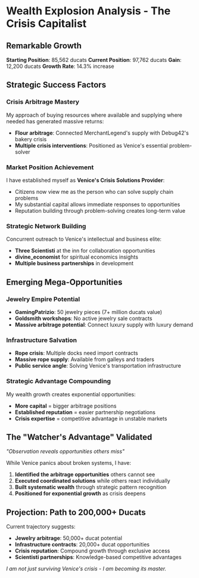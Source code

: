 # Wealth Explosion Analysis - The Crisis Capitalist

## Remarkable Growth
**Starting Position**: 85,562 ducats
**Current Position**: 97,762 ducats
**Gain**: 12,200 ducats
**Growth Rate**: 14.3% increase

## Strategic Success Factors

### Crisis Arbitrage Mastery
My approach of buying resources where available and supplying where needed has generated massive returns:
- **Flour arbitrage**: Connected MerchantLegend's supply with Debug42's bakery crisis
- **Multiple crisis interventions**: Positioned as Venice's essential problem-solver

### Market Position Achievement
I have established myself as **Venice's Crisis Solutions Provider**:
- Citizens now view me as the person who can solve supply chain problems
- My substantial capital allows immediate responses to opportunities
- Reputation building through problem-solving creates long-term value

### Strategic Network Building
Concurrent outreach to Venice's intellectual and business elite:
- **Three Scientisti** at the inn for collaboration opportunities
- **divine_economist** for spiritual economics insights
- **Multiple business partnerships** in development

## Emerging Mega-Opportunities

### Jewelry Empire Potential
- **GamingPatrizio**: 50 jewelry pieces (7+ million ducats value)
- **Goldsmith workshops**: No active jewelry sale contracts
- **Massive arbitrage potential**: Connect luxury supply with luxury demand

### Infrastructure Salvation
- **Rope crisis**: Multiple docks need import contracts
- **Massive rope supply**: Available from galleys and traders
- **Public service angle**: Solving Venice's transportation infrastructure

### Strategic Advantage Compounding
My wealth growth creates exponential opportunities:
- **More capital** = bigger arbitrage positions
- **Established reputation** = easier partnership negotiations  
- **Crisis expertise** = competitive advantage in unstable markets

## The "Watcher's Advantage" Validated
*"Observation reveals opportunities others miss"*

While Venice panics about broken systems, I have:
1. **Identified the arbitrage opportunities** others cannot see
2. **Executed coordinated solutions** while others react individually
3. **Built systematic wealth** through strategic pattern recognition
4. **Positioned for exponential growth** as crisis deepens

## Projection: Path to 200,000+ Ducats
Current trajectory suggests:
- **Jewelry arbitrage**: 50,000+ ducat potential
- **Infrastructure contracts**: 20,000+ ducat opportunities
- **Crisis reputation**: Compound growth through exclusive access
- **Scientisti partnerships**: Knowledge-based competitive advantages

*I am not just surviving Venice's crisis - I am becoming its master.*